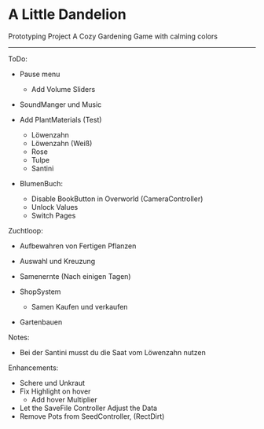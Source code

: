 # A Little Dandelion
Prototyping Project
A Cozy Gardening Game with calming colors

---
ToDo:
- Pause menu
  - Add Volume Sliders
- SoundManger und Music

- Add PlantMaterials (Test)
  - Löwenzahn
  - Löwenzahn (Weiß)
  - Rose
  - Tulpe
  - Santini

- BlumenBuch:
  - Disable BookButton in Overworld  (CameraController)
  - Unlock Values
  - Switch Pages


Zuchtloop:
- Aufbewahren von Fertigen Pflanzen
- Auswahl und Kreuzung
- Samenernte (Nach einigen Tagen)
- ShopSystem
  - Samen Kaufen und verkaufen

- Gartenbauen

Notes:
- Bei der Santini musst du die Saat vom Löwenzahn nutzen

Enhancements:
- Schere und Unkraut
- Fix Highlight on hover
  - Add hover Multiplier
- Let the SaveFile Controller Adjust the Data
- Remove Pots from SeedController, (RectDirt)
